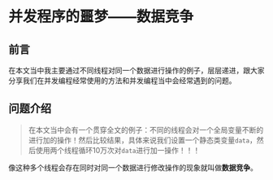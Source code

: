# 并发程序的噩梦——数据竞争

## 前言

在本文当中我主要通过不同线程对同一个数据进行操作的例子，层层递进，跟大家分享我们在并发编程经常使用的方法和并发编程当中会经常遇到的问题。

## 问题介绍

>在本文当中会有一个贯穿全文的例子：不同的线程会对一个全局变量不断的进行加的操作！然后比较结果，具体来说我们设置一个静态类变量`data`，然后使用两个线程循环10万次对`data`进行加一操作！！！

像这种多个线程会存在同时对同一个数据进行修改操作的现象就叫做**数据竞争**。

